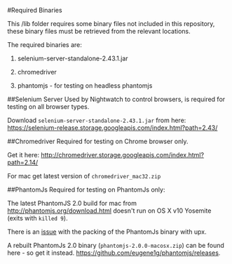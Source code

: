 #Required Binaries

This /lib folder requires some binary files not included in this repository, these binary files must be retrieved from the relevant locations.

The required binaries are:

1) selenium-server-standalone-2.43.1.jar

2) chromedriver

3) phantomjs - for testing on headless phantomjs



##Selenium Server
Used by Nightwatch to control browsers, is required for testing on all browser types.

Download ```selenium-server-standalone-2.43.1.jar``` from here:
https://selenium-release.storage.googleapis.com/index.html?path=2.43/

##Chromedriver
Required for testing on Chrome browser only.

Get it here:
http://chromedriver.storage.googleapis.com/index.html?path=2.14/

For mac get latest version of ```chromedriver_mac32.zip```

##PhantomJs
Required for testing on PhantomJs only:

The latest PhantomJS 2.0 build for mac from http://phantomjs.org/download.html doesn't run on OS X v10 Yosemite
(exits with ```killed 9```).

There is an [issue](https://github.com/ariya/phantomjs/issues/12928) with the packing of the PhantomJs binary with upx.

A rebuilt PhantomJs 2.0 binary (```phantomjs-2.0.0-macosx.zip```) can be found here - so get it instead. https://github.com/eugene1g/phantomjs/releases.
